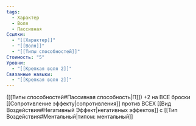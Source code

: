 ```yaml
---
tags:
  - Характер
  - Воля
  - Пассивная
Ссылки:
  - "[[Характер]]"
  - "[[Воля]]"
  - "[[Типы способностей]]"
Стоимость: "5"
Уровни:
  - "[[Крепкая воля 2]]"
Связанные навыки:
  - "[[Крепкая воля 2]]"
---
```

([[Типы способностей#Пассивная способность|П]]) +2 на ВСЕ броски [[Сопротивление эффекту|сопротивления]] против ВСЕХ [[Вид Воздействия#Негативный Эффект|негативных эффектов]] с  [[Тип Воздействия#Ментальный|типом: ментальный]]